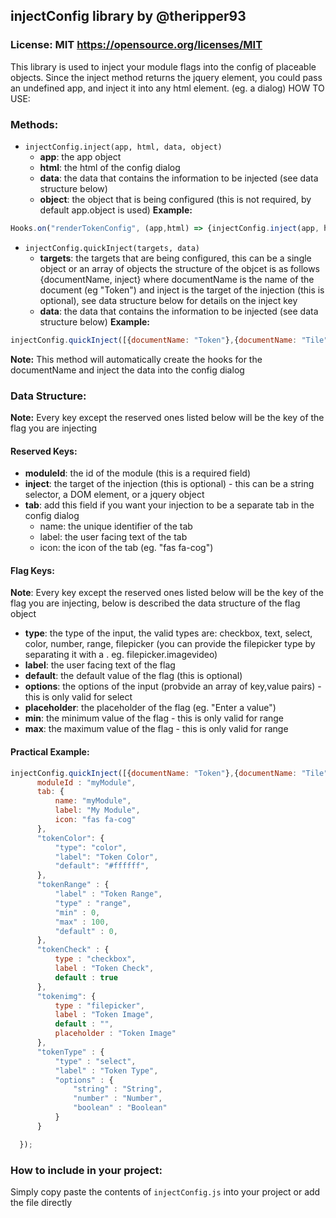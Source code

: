 ## injectConfig library by @theripper93
### License: MIT https://opensource.org/licenses/MIT

This library is used to inject your module flags into the config of placeable objects.
Since the inject method returns the jquery element, you could pass an undefined app, and inject it into any html element. (eg. a dialog)
HOW TO USE:

### Methods:
- `injectConfig.inject(app, html, data, object)`
     - **app**: the app object
     - **html**: the html of the config dialog
     - **data**: the data that contains the information to be injected (see data structure below)
     - **object**: the object that is being configured (this is not required, by default app.object is used)
**Example:**

```js
Hooks.on("renderTokenConfig", (app,html) => {injectConfig.inject(app, html, data, app.object)};
```

- `injectConfig.quickInject(targets, data)`
     - **targets**: the targets that are being configured, this can be a single object or an array of objects
         the structure of the objcet is as follows {documentName, inject} where documentName is the name of the document (eg "Token")
         and inject is the target of the injection (this is optional), see data structure below for details on the inject key
     - **data**: the data that contains the information to be injected (see data structure below)
**Example:**

```js
injectConfig.quickInject([{documentName: "Token"},{documentName: "Tile"}],data);
```
**Note:** This method will automatically create the hooks for the documentName and inject the data into the config dialog

### Data Structure:

**Note:** Every key except the reserved ones listed below will be the key of the flag you are injecting

#### Reserved Keys:
- **moduleId**: the id of the module (this is a required field)
- **inject**: the target of the injection (this is optional) - this can be a string selector, a DOM element, or a jquery object
- **tab**: add this field if you want your injection to be a separate tab in the config dialog
     - name: the unique identifier of the tab
     - label: the user facing text of the tab
     - icon: the icon of the tab (eg. "fas fa-cog")

#### Flag Keys:
**Note**: Every key except the reserved ones listed below will be the key of the flag you are injecting, below is described the data structure of the flag object
 - **type**: the type of the input, the valid types are: checkbox, text, select, color, number, range, filepicker (you can provide the filepicker type by separating it with a . eg. filepicker.imagevideo)
 - **label**: the user facing text of the flag
 - **default**: the default value of the flag (this is optional)
 - **options**: the options of the input (probvide an array of key,value pairs) - this is only valid for select
 - **placeholder**: the placeholder of the flag (eg. "Enter a value")
 - **min**: the minimum value of the flag - this is only valid for range
 - **max**: the maximum value of the flag - this is only valid for range

#### Practical Example:

```js
injectConfig.quickInject([{documentName: "Token"},{documentName: "Tile"}],{
      moduleId : "myModule",
      tab: {
          name: "myModule",
          label: "My Module",
          icon: "fas fa-cog"
      },
      "tokenColor": {
          "type": "color",
          "label": "Token Color",
          "default": "#ffffff",
      },
      "tokenRange" : {
          "label" : "Token Range",
          "type" : "range",
          "min" : 0,
          "max" : 100,
          "default" : 0,
      },
      "tokenCheck" : {
          type : "checkbox",
          label : "Token Check",
          default : true
      },
      "tokenimg": {
          type : "filepicker",
          label : "Token Image",
          default : "",
          placeholder : "Token Image"
      },
      "tokenType" : {
          "type" : "select",
          "label" : "Token Type",
          "options" : {
              "string" : "String",
              "number" : "Number",
              "boolean" : "Boolean"
          }
      }

  });
  ```
  
  ### How to include in your project:
  
  Simply copy paste the contents of `injectConfig.js` into your project or add the file directly
